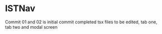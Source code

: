 # ISTNav
 
Commit 01 and 02 is initial commit completed
tsx files to be edited, tab one, tab two and modal screen
